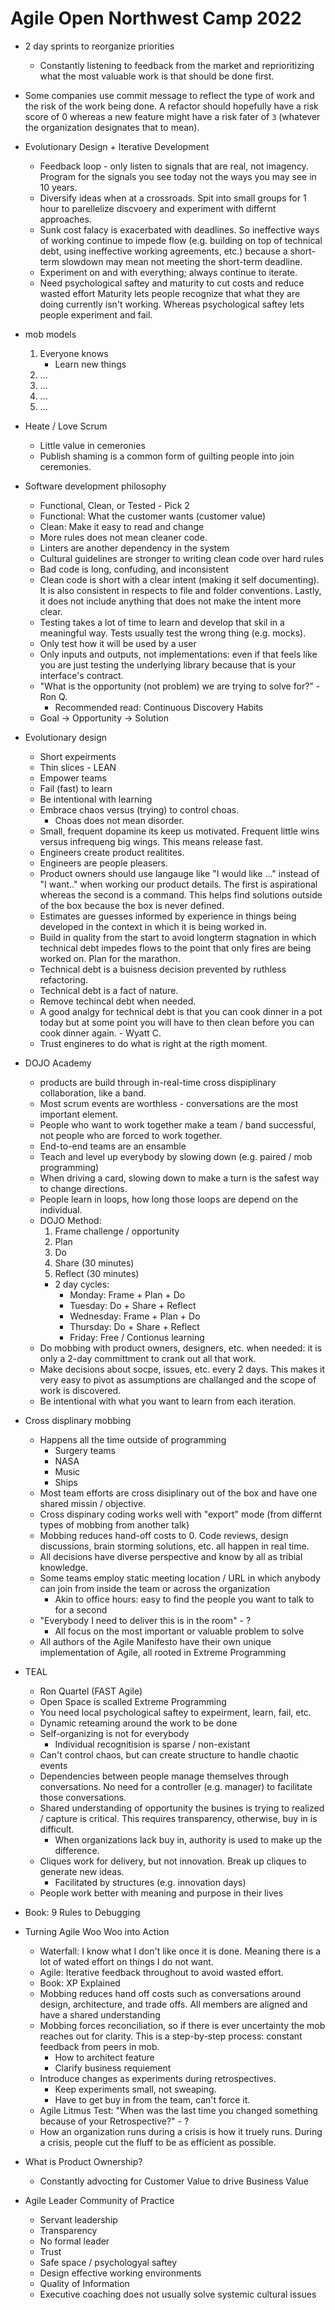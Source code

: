 # Agile Open Northwest Camp 2022

* 2 day sprints to reorganize priorities
  * Constantly listening to feedback from the market and reprioritizing what the most valuable work is that should be done first.

* Some companies use commit message to reflect the type of work and the risk of the work being done. A refactor should hopefully have a risk score of 0 whereas a new feature might have a risk fater of `3` (whatever the organization designates that to mean).

* Evolutionary Design + Iterative Development
  * Feedback loop - only listen to signals that are real, not imagency. Program for the signals you see today not the ways you may see in 10 years.
  * Diversify ideas when at a crossroads. Spit into small groups for 1 hour to parellelize discvoery and experiment with differnt approaches.
  * Sunk cost falacy is exacerbated with deadlines. So ineffective ways of working continue to impede flow (e.g. building on top of technical debt, using ineffective working agreements, etc.) because a short-term slowdown may mean not meeting the short-term deadline.
  * Experiment on and with everything; always continue to iterate.
  * Need psychological saftey and maturity to cut costs and reduce wasted effort Maturity lets people recognize that what they are doing currently isn't working. Whereas psychological saftey lets people experiment and fail.

* mob models
  1. Everyone knows
      * Learn new things
  2. ...
  3. ...
  4. ...
  5. ...

* Heate / Love Scrum
  * Little value in cemeronies
  * Publish shaming is a common form of guilting people into join ceremonies.

* Software development philosophy
  * Functional, Clean, or Tested - Pick 2
  * Functional: What the customer wants (customer value)
  * Clean: Make it easy to read and change
  * More rules does not mean cleaner code.
  * Linters are another dependency in the system
  * Cultural guidelines are stronger to writing clean code over hard rules
  * Bad code is long, confuding, and inconsistent
  * Clean code is short with a clear intent (making it self documenting). It is also consistent in respects to file and folder conventions. Lastly, it does not include anything that does not make the intent more clear.
  * Testing takes a lot of time to learn and develop that skil in a meaningful way. Tests usually test the wrong thing (e.g. mocks).
  * Only test how it will be used by a user
  * Only inputs and outputs, not implementations: even if that feels like you are just testing the underlying library because that is your interface's contract.
  * "What is the opportunity (not problem) we are trying to solve for?" - Ron Q.
    * Recommended read: Continuous Discovery Habits
  * Goal -> Opportunity -> Solution

* Evolutionary design
  * Short expeirments
  * Thin slices - LEAN
  * Empower teams
  * Fail (fast) to learn
  * Be intentional with learning
  * Embrace chaos versus (trying) to control choas.
    * Choas does not mean disorder.
  * Small, frequent dopamine its keep us motivated. Frequent little wins versus infrequeng big wings. This means release fast.
  * Engineers create product realitites.
  * Engineers are people pleasers.
  * Product owners should use langauge like "I would like ..." instead of "I want.." when working our product details. The first is aspirational whereas the second is a command. This helps find solutions outside of the box because the box is never defined.
  * Estimates are guesses informed by experience in things being developed in the context in which it is being worked in.
  * Build in quality from the start to avoid longterm stagnation in which technical debt impedes flows to the point that only fires are being worked on. Plan for the marathon.
  * Technical debt is a buisness decision prevented by ruthless refactoring.
  * Technical debt is a fact of nature.
  * Remove techincal debt when needed.
  * A good analgy for technical debt is that you can cook dinner in a pot today but at some point you will have to then clean before you can cook dinner again. - Wyatt C.
  * Trust engineres to do what is right at the rigth moment.

* DOJO Academy
  * products are build through in-real-time cross dispiplinary collaboration, like a band.
  * Most scrum events are worthless - conversations are the most important element.
  * People who want to work together make a team / band successful, not people who are forced to work together.
  * End-to-end teams are an ensamble
  * Teach and level up everybody by slowing down (e.g. paired / mob programming)
  * When driving a card, slowing down to make a turn is the safest way to change directions.
  * People learn in loops, how long those loops are depend on the individual.
  * DOJO Method:
    1. Frame challenge / opportunity
    2. Plan
    3. Do
    4. Share (30 minutes)
    5. Reflect (30 minutes)
    * 2 day cycles:
      * Monday: Frame + Plan + Do
      * Tuesday: Do + Share + Reflect
      * Wednesday: Frame + Plan + Do
      * Thursday: Do + Share + Reflect
      * Friday: Free / Contionus learning
  * Do mobbing with product owners, designers, etc. when needed: it is only a 2-day committment to crank out all that work.
  * Make decisions about socpe, issues, etc. every 2 days. This makes it very easy to pivot as assumptions are challanged and the scope of work is discovered.
  * Be intentional with what you want to learn from each iteration.

* Cross displinary mobbing
  * Happens all the time outside of programming
    * Surgery teams
    * NASA
    * Music
    * Ships
  * Most team efforts are cross disiplinary out of the box and have one shared missin / objective.
  * Cross dispinary coding works well with "export" mode (from differnt  types of mobbing from another talk)
  * Mobbing reduces hand-off costs to 0. Code reviews, design discussions, brain storming solutions, etc. all happen in real time.
  * All decisions have diverse perspective and know by all as tribial knowledge.
  * Some teams employ static meeting location / URL in which anybody can join from inside the team or across the organization
    * Akin to office hours: easy to find the people you want to talk to for a second
  * "Everybody I need to deliver this is in the room" - ?
    * All focus on the most important or valuable problem to solve
  * All authors of the Agile Manifesto have their own unique implementation of Agile, all rooted in Extreme Programming

* TEAL
  * Ron Quartel (FAST Agile)
  * Open Space is scalled Extreme Programming
  * You need local psychological saftey to expeirment, learn, fail, etc.
  * Dynamic reteaming around the work to be done
  * Self-organizing is not for everybody
    * Individual recognitision is sparse / non-existant
  * Can't control chaos, but can create structure to handle chaotic events
  * Dependencies between people manage themselves through conversations. No need for a controller (e.g. manager) to facilitate those conversations.
  * Shared understanding of opportunity the busines is trying to realized / capture is critical. This requires transparency, otherwise, buy in is difficult.
    * When organizations lack buy in, authority is used to make up the difference.
  * Cliques work for delivery, but not innovation. Break up cliques to generate new ideas.
    * Facilitated by structures (e.g. innovation days)
  * People work better with meaning and purpose in their lives

* Book: 9 Rules to Debugging

* Turning Agile Woo Woo into Action
  * Waterfall: I know what I don't like once it is done. Meaning there is a lot of wated effort on things I do not want.
  * Agile: Iterative feedback throughout to avoid wasted effort.
  * Book: XP Explained
  * Mobbing reduces hand off costs such as conversations around design, architecture, and trade offs. All members are aligned and have a shared understanding
  * Mobbing forces reconciliation, so if there is ever uncertainty the mob reaches out for clarity. This is a step-by-step process: constant feedback from peers in mob.
    * How to architect feature
    * Clarify business requiement
  * Introduce changes as experiments during retrospectives.
    * Keep experiments small, not sweaping.
    * Have to get buy in from the team, can't force it.
  * Agile Litmus Test: "When was the last time you changed something because of your Retrospective?" - ?
  * How an organization runs during a crisis is how it truely runs. During a crisis, people cut the fluff to be as efficient as possible.

* What is Product Ownership?
  * Constantly advocting for Customer Value to drive Business Value

* Agile Leader Community of Practice
  * Servant leadership
  * Transparency
  * No formal leader
  * Trust
  * Safe space / psychologyal saftey
  * Design effective working environments
  * Quality of Information
  * Executive coaching does not usually solve systemic cultural issues
